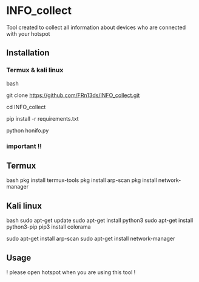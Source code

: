 # INFO_collect

Tool created to collect all information about devices who are connected with your hotspot

## Installation

### Termux & kali linux

bash


git clone https://github.com/FRn13ds/INFO_collect.git


cd INFO_collect


pip install -r requirements.txt


python honifo.py

### important !!
## Termux 
   bash
   pkg install termux-tools
   pkg install arp-scan
   pkg install network-manager
## Kali linux
   bash
   sudo apt-get update
   sudo apt-get install python3
   sudo apt-get install python3-pip
   pip3 install colorama

  sudo apt-get install arp-scan
   sudo apt-get install network-manager

## Usage
! please open hotspot when you are using this tool !

